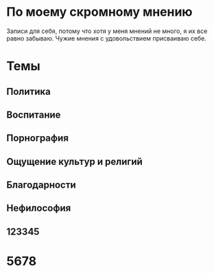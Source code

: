 # По моему скромному мнению
Записи для себя, потому что хотя у меня мнений не много, я их все равно забываю.
Чужие мнения с удовольствием присваиваю себе.
# Темы
## Политика
## Воспитание
## Порнография
## Ощущение культур и религий
## Благодарности
## Нефилософия

123345
------

5678
====
